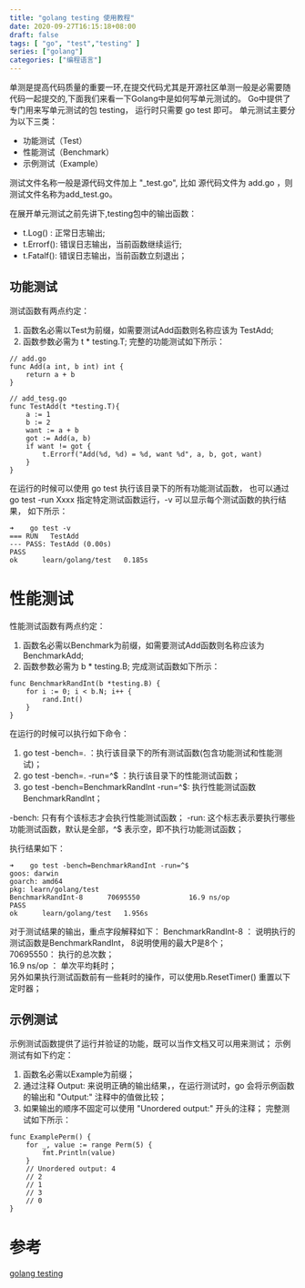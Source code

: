 ```yaml
---
title: "golang testing 使用教程"
date: 2020-09-27T16:15:18+08:00
draft: false
tags: [ "go", "test","testing" ]
series: ["golang"]
categories: ["编程语言"]
---
```


单测是提高代码质量的重要一环,在提交代码尤其是开源社区单测一般是必需要随代码一起提交的,下面我们来看一下Golang中是如何写单元测试的。
Go中提供了专门用来写单元测试的包 testing， 运行时只需要 go test  即可。
单元测试主要分为以下三类：
- 功能测试（Test）
- 性能测试（Benchmark）
- 示例测试（Example）

测试文件名称一般是源代码文件加上 "_test.go", 比如 源代码文件为 add.go ，则测试文件名称为add_test.go。

在展开单元测试之前先讲下,testing包中的输出函数：
-  t.Log() :  正常日志输出;
-  t.Errorf():  错误日志输出，当前函数继续运行;
-  t.Fatalf():  错误日志输出，当前函数立刻退出；

## 功能测试
测试函数有两点约定：
1. 函数名必需以Test为前缀，如需要测试Add函数则名称应该为
TestAdd;
2. 函数参数必需为 t * testing.T;
完整的功能测试如下所示：
```golang
// add.go
func Add(a int, b int) int {
    return a + b 
}

// add_tesg.go
func TestAdd(t *testing.T){
    a := 1
    b := 2 
    want := a + b 
    got := Add(a, b)
    if want != got {
        t.Errorf("Add(%d, %d) = %d, want %d", a, b, got, want)
    }
}
```
在运行的时候可以使用 go test 执行该目录下的所有功能测试函数， 也可以通过 go test -run Xxxx 指定特定测试函数运行，-v 可以显示每个测试函数的执行结果， 如下所示：

```shell
➜    go test -v
=== RUN   TestAdd
--- PASS: TestAdd (0.00s)
PASS
ok  	learn/golang/test	0.185s
```

# 性能测试
性能测试函数有两点约定：
1. 函数名必需以Benchmark为前缀，如需要测试Add函数则名称应该为
BenchmarkAdd;
2. 函数参数必需为 b * testing.B;
完成测试函数如下所示：
```golang
func BenchmarkRandInt(b *testing.B) {
	for i := 0; i < b.N; i++ {
		rand.Int()
	}
}
```
在运行的时候可以执行如下命令：
1. go test -bench=.  ：执行该目录下的所有测试函数(包含功能测试和性能测试)；
2. go test -bench=.  -run=^$  ：执行该目录下的性能测试函数；
3. go test -bench=BenchmarkRandInt -run=^$: 执行性能测试函数BenchmarkRandInt；

-bench: 只有有个该标志才会执行性能测试函数；
-run: 这个标志表示要执行哪些功能测试函数，默认是全部，^$ 表示空，即不执行功能测试函数；

执行结果如下：
```sbtshell
➜    go test -bench=BenchmarkRandInt -run=^$
goos: darwin
goarch: amd64
pkg: learn/golang/test
BenchmarkRandInt-8   	70695550	        16.9 ns/op
PASS
ok  	learn/golang/test	1.956s
```
对于测试结果的输出，重点字段解释如下：
BenchmarkRandInt-8 ： 说明执行的测试函数是BenchmarkRandInt， 8说明使用的最大P是8个；  
70695550： 执行的总次数；  
16.9 ns/op ： 单次平均耗时；  
另外如果执行测试函数前有一些耗时的操作，可以使用b.ResetTimer() 重置以下定时器；  

## 示例测试
示例测试函数提供了运行并验证的功能，既可以当作文档又可以用来测试；
示例测试有如下约定：
1. 函数名必需以Example为前缀；
2. 通过注释 Output: 来说明正确的输出结果，，在运行测试时，go 会将示例函数的输出和 "Output:" 注释中的值做比较；
3. 如果输出的顺序不固定可以使用 "Unordered output:" 开头的注释；
完整测试如下所示：
```golang
func ExamplePerm() {
    for _, value := range Perm(5) {
        fmt.Println(value)
    }
    // Unordered output: 4
    // 2
    // 1
    // 3
    // 0
}
```


# 参考
[golang testing](https://golang.org/pkg/testing/)
 





